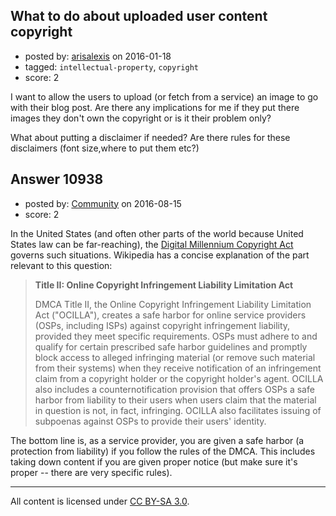 ## What to do about uploaded user content copyright

- posted by: [arisalexis](https://stackexchange.com/users/2428946/arisalexis) on 2016-01-18
- tagged: `intellectual-property`, `copyright`
- score: 2

I want to allow the users to upload (or fetch from a service) an image to go with their blog post. Are there any implications for me if they put there images they don't own the copyright or is it their problem only?

What about putting a disclaimer if needed? Are there rules for these disclaimers (font size,where to put them etc?)


## Answer 10938

- posted by: [Community](https://stackexchange.com/users/-1/community) on 2016-08-15
- score: 2

In the United States (and often other parts of the world because United States law can be far-reaching), the [Digital Millennium Copyright Act](https://en.wikipedia.org/wiki/Digital_Millennium_Copyright_Act) governs such situations. Wikipedia has a concise explanation of the part relevant to this question:

> **Title II: Online Copyright Infringement Liability Limitation Act**
> 
> DMCA Title II, the Online Copyright Infringement Liability Limitation Act ("OCILLA"), creates a safe harbor for online service providers (OSPs, including ISPs) against copyright infringement liability, provided they meet specific requirements. OSPs must adhere to and qualify for certain prescribed safe harbor guidelines and promptly block access to alleged infringing material (or remove such material from their systems) when they receive notification of an infringement claim from a copyright holder or the copyright holder's agent. OCILLA also includes a counternotification provision that offers OSPs a safe harbor from liability to their users when users claim that the material in question is not, in fact, infringing. OCILLA also facilitates issuing of subpoenas against OSPs to provide their users' identity.

The bottom line is, as a service provider, you are given a safe harbor (a protection from liability) if you follow the rules of the DMCA. This includes taking down content if you are given proper notice (but make sure it's proper -- there are very specific rules).



---

All content is licensed under [CC BY-SA 3.0](https://creativecommons.org/licenses/by-sa/3.0/).
